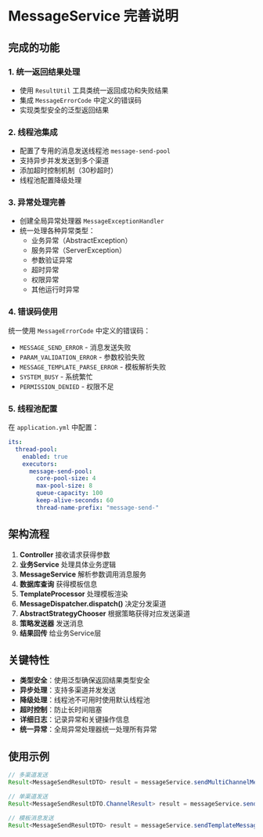 # MessageService 完善说明

## 完成的功能

### 1. 统一返回结果处理
- 使用 `ResultUtil` 工具类统一返回成功和失败结果
- 集成 `MessageErrorCode` 中定义的错误码
- 实现类型安全的泛型返回结果

### 2. 线程池集成
- 配置了专用的消息发送线程池 `message-send-pool`
- 支持异步并发发送到多个渠道
- 添加超时控制机制（30秒超时）
- 线程池配置降级处理

### 3. 异常处理完善
- 创建全局异常处理器 `MessageExceptionHandler`
- 统一处理各种异常类型：
  - 业务异常（AbstractException）
  - 服务异常（ServerException）
  - 参数验证异常
  - 超时异常
  - 权限异常
  - 其他运行时异常

### 4. 错误码使用
统一使用 `MessageErrorCode` 中定义的错误码：
- `MESSAGE_SEND_ERROR` - 消息发送失败
- `PARAM_VALIDATION_ERROR` - 参数校验失败
- `MESSAGE_TEMPLATE_PARSE_ERROR` - 模板解析失败
- `SYSTEM_BUSY` - 系统繁忙
- `PERMISSION_DENIED` - 权限不足

### 5. 线程池配置
在 `application.yml` 中配置：
```yaml
its:
  thread-pool:
    enabled: true
    executors:
      message-send-pool:
        core-pool-size: 4
        max-pool-size: 8
        queue-capacity: 100
        keep-alive-seconds: 60
        thread-name-prefix: "message-send-"
```

## 架构流程

1. **Controller** 接收请求获得参数
2. **业务Service** 处理具体业务逻辑
3. **MessageService** 解析参数调用消息服务
4. **数据库查询** 获得模板信息
5. **TemplateProcessor** 处理模板渲染
6. **MessageDispatcher.dispatch()** 决定分发渠道
7. **AbstractStrategyChooser** 根据策略获得对应发送渠道
8. **策略发送器** 发送消息
9. **结果回传** 给业务Service层

## 关键特性

- **类型安全**：使用泛型确保返回结果类型安全
- **异步处理**：支持多渠道并发发送
- **降级处理**：线程池不可用时使用默认线程池
- **超时控制**：防止长时间阻塞
- **详细日志**：记录异常和关键操作信息
- **统一异常**：全局异常处理器统一处理所有异常

## 使用示例

```java
// 多渠道发送
Result<MessageSendResultDTO> result = messageService.sendMultiChannelMessage(request);

// 单渠道发送
Result<MessageSendResultDTO.ChannelResult> result = messageService.sendSingleChannelMessage("EMAIL", request);

// 模板消息发送
Result<MessageSendResultDTO> result = messageService.sendTemplateMessage(request);
``` 